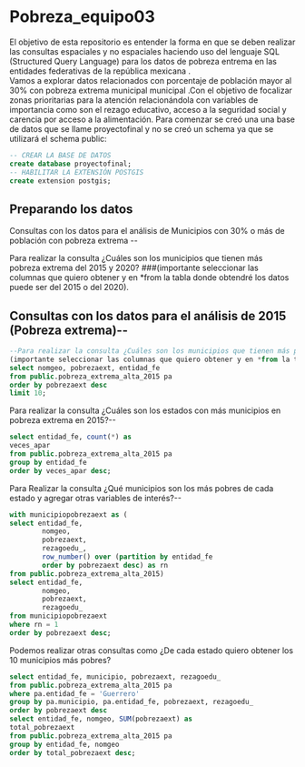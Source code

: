 # Pobreza_equipo03
El objetivo de esta repositorio es entender la forma en que se deben realizar las consultas espaciales y no espaciales haciendo uso del lenguaje SQL (Structured Query Language) para los datos de pobreza entrema en las entidades federativas de la república mexicana .  
Vamos a explorar datos relacionados con porcentaje de población mayor al 30% con pobreza extrema municipal municipal .Con el objetivo de focalizar zonas prioritarias para la atención relacionándola con variables de importancia como son el rezago educativo, acceso a la seguridad social y carencia por acceso a la alimentación.
Para comenzar se creó una una base de datos que se llame proyectofinal y no se creó un schema ya que se utilizará el schema public:
```SQL
-- CREAR LA BASE DE DATOS
create database proyectofinal;
-- HABILITAR LA EXTENSIÓN POSTGIS
create extension postgis;
```
## Preparando los datos 

Consultas con los datos para el análisis de Municipios con  30% o más de población con pobreza extrema --

Para realizar la consulta ¿Cuáles son los municipios que tienen más pobreza extrema del 2015 y 2020?
###(importante seleccionar las columnas que quiero obtener y en *from la tabla donde obtendré los datos puede ser del 2015 o del 2020).

## Consultas con los datos para el análisis de 2015 (Pobreza extrema)--

```SQL
--Para realizar la consulta ¿Cuáles son los municipios que tienen más pobreza en 2015?--
(importante seleccionar las columnas que quiero obtener y en *from la tabla donde obtendré los datos puede ser del 2015 o del 2020).
select nomgeo, pobrezaext, entidad_fe
from public.pobreza_extrema_alta_2015 pa
order by pobrezaext desc
limit 10;
```
Para realizar la consulta ¿Cuáles son los estados con más municipios en pobreza extrema en 2015?--
```SQL
select entidad_fe, count(*) as
veces_apar
from public.pobreza_extrema_alta_2015 pa
group by entidad_fe
order by veces_apar desc;
```

Para Realizar la consulta ¿Qué municipios son los más pobres de cada estado y agregar otras variables de interés?--

```SQL
with municipiopobrezaext as (
select entidad_fe,
		nomgeo,
		pobrezaext,
		rezagoedu_,
		row_number() over (partition by entidad_fe
		order by pobrezaext desc) as rn
from public.pobreza_extrema_alta_2015)
select entidad_fe,
		nomgeo,
		pobrezaext,
		rezagoedu_
from municipiopobrezaext
where rn = 1
order by pobrezaext desc;
```

Podemos realizar otras consultas como ¿De cada estado quiero obtener los 10 municipios más pobres?
```SQL
select entidad_fe, municipio, pobrezaext, rezagoedu_
from public.pobreza_extrema_alta_2015 pa
where pa.entidad_fe = 'Guerrero'
group by pa.municipio, pa.entidad_fe, pobrezaext, rezagoedu_
order by pobrezaext desc
select entidad_fe, nomgeo, SUM(pobrezaext) as
total_pobrezaext
from public.pobreza_extrema_alta_2015 pa
group by entidad_fe, nomgeo
order by total_pobrezaext desc;
```


